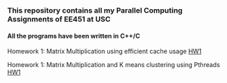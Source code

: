 ### This repository contains all my Parallel Computing Assignments of EE451 at USC
#### All the programs have been written in C++/C
 
Homework 1: Matrix Multiplication using efficient cache usage [HW1](https://github.com/anandravi24/Parallel-Computing/blob/master//Single-Thread-BlockvsNaive-Multiplication/)

Homework 1: Matrix Multiplication and K means clustering using Pthreads [HW1](https://github.com/anandravi24/Parallel-Computing/blob/master/HW2/)
